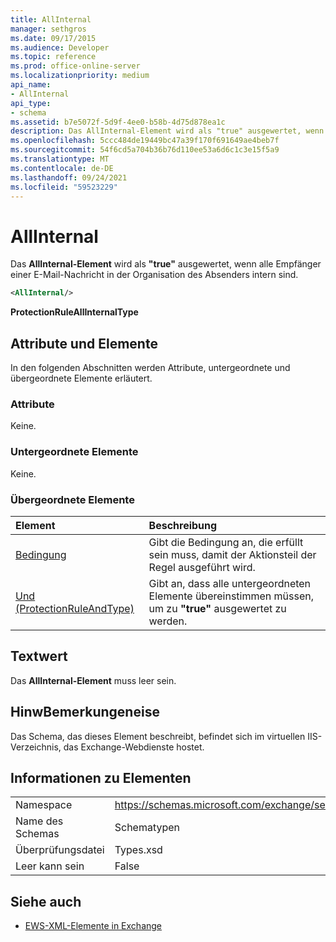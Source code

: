 ```yaml
---
title: AllInternal
manager: sethgros
ms.date: 09/17/2015
ms.audience: Developer
ms.topic: reference
ms.prod: office-online-server
ms.localizationpriority: medium
api_name:
- AllInternal
api_type:
- schema
ms.assetid: b7e5072f-5d9f-4ee0-b58b-4d75d878ea1c
description: Das AllInternal-Element wird als "true" ausgewertet, wenn alle Empfänger einer E-Mail-Nachricht in der Organisation des Absenders intern sind.
ms.openlocfilehash: 5ccc484de19449bc47a39f170f691649ae4beb7f
ms.sourcegitcommit: 54f6cd5a704b36b76d110ee53a6d6c1c3e15f5a9
ms.translationtype: MT
ms.contentlocale: de-DE
ms.lasthandoff: 09/24/2021
ms.locfileid: "59523229"
---
```

# <a name="allinternal"></a>AllInternal

Das **AllInternal-Element** wird als **"true"** ausgewertet, wenn alle Empfänger einer E-Mail-Nachricht in der Organisation des Absenders intern sind. 
  
```xml
<AllInternal/>
```

 **ProtectionRuleAllInternalType**
## <a name="attributes-and-elements"></a>Attribute und Elemente

In den folgenden Abschnitten werden Attribute, untergeordnete und übergeordnete Elemente erläutert.
  
### <a name="attributes"></a>Attribute

Keine.
  
### <a name="child-elements"></a>Untergeordnete Elemente

Keine.
  
### <a name="parent-elements"></a>Übergeordnete Elemente

|**Element**|**Beschreibung**|
|:-----|:-----|
|[Bedingung](condition.md) <br/> |Gibt die Bedingung an, die erfüllt sein muss, damit der Aktionsteil der Regel ausgeführt wird.  <br/> |
|[Und (ProtectionRuleAndType)](and-protectionruleandtype.md) <br/> |Gibt an, dass alle untergeordneten Elemente übereinstimmen müssen, um zu **"true"** ausgewertet zu werden.  <br/> |
   
## <a name="text-value"></a>Textwert

Das **AllInternal-Element** muss leer sein. 
  
## <a name="remarks"></a>HinwBemerkungeneise

Das Schema, das dieses Element beschreibt, befindet sich im virtuellen IIS-Verzeichnis, das Exchange-Webdienste hostet.
  
## <a name="element-information"></a>Informationen zu Elementen

|||
|:-----|:-----|
|Namespace  <br/> |https://schemas.microsoft.com/exchange/services/2006/types  <br/> |
|Name des Schemas  <br/> |Schematypen  <br/> |
|Überprüfungsdatei  <br/> |Types.xsd  <br/> |
|Leer kann sein  <br/> |False  <br/> |
   
## <a name="see-also"></a>Siehe auch

- [EWS-XML-Elemente in Exchange](ews-xml-elements-in-exchange.md)

